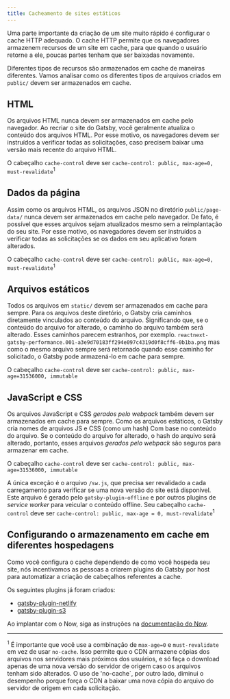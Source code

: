 ```yaml
---
title: Cacheamento de sites estáticos
---
```


Uma parte importante da criação de um site muito rápido é configurar o cache HTTP adequado. O cache HTTP permite que os navegadores armazenem recursos de um site em cache, para que quando o usuário retorne a ele, poucas partes tenham que ser baixadas novamente.

Diferentes tipos de recursos são armazenados em cache de maneiras diferentes. Vamos analisar como os diferentes tipos de arquivos criados em `public/` devem ser armazenados em cache.

## HTML

Os arquivos HTML nunca devem ser armazenados em cache pelo navegador. Ao recriar o site do Gatsby, você geralmente atualiza o conteúdo dos arquivos HTML. Por esse motivo, os navegadores devem ser instruídos a verificar todas as solicitações, caso precisem baixar uma versão mais recente do arquivo HTML.

O cabeçalho `cache-control` deve ser `cache-control: public, max-age=0, must-revalidate`<sup>1</sup>

## Dados da página

Assim como os arquivos HTML, os arquivos JSON no diretório `public/page-data/` nunca devem ser armazenados em cache pelo navegador. De fato, é possível que esses arquivos sejam atualizados mesmo sem a reimplantação do seu site. Por esse motivo, os navegadores devem ser instruídos a verificar todas as solicitações se os dados em seu aplicativo foram alterados.

O cabeçalho `cache-control` deve ser `cache-control: public, max-age=0, must-revalidate`<sup>1</sup>

## Arquivos estáticos

Todos os arquivos em `static/` devem ser armazenados em cache para sempre. Para os arquivos deste diretório, o Gatsby cria caminhos diretamente vinculados ao conteúdo do arquivo. Significando que, se o conteúdo do arquivo for alterado, o caminho do arquivo também será alterado. Esses caminhos parecem estranhos, por exemplo. `reactnext-gatsby-performance.001-a3e9d70183ff294e097c4319d0f8cff6-0b1ba.png` mas como o mesmo arquivo sempre será retornado quando esse caminho for solicitado, o Gatsby pode armazená-lo em cache para sempre.

O cabeçalho `cache-control` deve ser `cache-control: public, max-age=31536000, immutable`

## JavaScript e CSS

Os arquivos JavaScript e CSS _gerados pelo webpack_ também devem ser armazenados em cache para sempre. Como os arquivos estáticos, o Gatsby cria nomes de arquivos JS e CSS (como um hash) Com base no conteúdo do arquivo. Se o conteúdo do arquivo for alterado, o hash do arquivo será alterado, portanto, esses arquivos _gerados pelo webpack_ são seguros para armazenar em cache.

O cabeçalho `cache-control` deve ser `cache-control: public, max-age=31536000, immutable`

A única exceção é o arquivo `/sw.js`, que precisa ser revalidado a cada carregamento para verificar se uma nova versão do site está disponível. Este arquivo é gerado pelo `gatsby-plugin-offline` e por outros plugins de _service worker_ para veicular o conteúdo offline. Seu cabeçalho `cache-control` deve ser `cache-control: public, max-age = 0, must-revalidate`<sup>1</sup>

## Configurando o armazenamento em cache em diferentes hospedagens

Como você configura o cache dependendo de como você hospeda seu site, nós incentivamos as pessoas a criarem plugins do Gatsby por host para automatizar a criação de cabeçalhos referentes a cache.

Os seguintes plugins já foram criados:

- [gatsby-plugin-netlify](/packages/gatsby-plugin-netlify/)
- [gatsby-plugin-s3](https://github.com/jariz/gatsby-plugin-s3)

Ao implantar com o Now, siga as instruções na [documentação do Now](https://zeit.co/guides/deploying-gatsby-with-now#bonus:-cache-your-gatsby-assets).

---

<sup>1</sup> É importante que você use a combinação de `max-age=0` e `must-revalidate` em vez de usar `no-cache`. Isso permite que o CDN armazene cópias dos arquivos nos servidores mais próximos dos usuários, e só faça o download apenas de uma nova versão do servidor de origem caso os arquivos tenham sido alterados. O uso de 'no-cache`, por outro lado, diminui o desempenho porque força o CDN a baixar uma nova cópia do arquivo do servidor de origem em cada solicitação.
